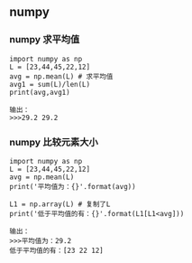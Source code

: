 ## numpy
### numpy 求平均值
```
import numpy as np
L = [23,44,45,22,12]
avg = np.mean(L) # 求平均值
avg1 = sum(L)/len(L)
print(avg,avg1)

输出：
>>>29.2 29.2
```
### numpy 比较元素大小
```
import numpy as np
L = [23,44,45,22,12]
avg = np.mean(L)
print('平均值为：{}'.format(avg))

L1 = np.array(L) # 复制了L
print('低于平均值的有：{}'.format(L1[L1<avg]))

输出：
>>>平均值为：29.2
低于平均值的有：[23 22 12]

```
